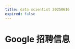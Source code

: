 ```yaml
---
title: data scientist 20250616
expired: false
---
```


# Google 招聘信息

<JobPostingTable job-posting-json-path="google/data/data-scientist-20250616.json" />
